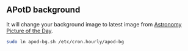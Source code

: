 
## APotD background

It will change your background image to latest image from [Astronomy Picture of the Day](https://apod.nasa.gov/apod/astropix.html).

```sh
sudo ln apod-bg.sh /etc/cron.hourly/apod-bg
```
